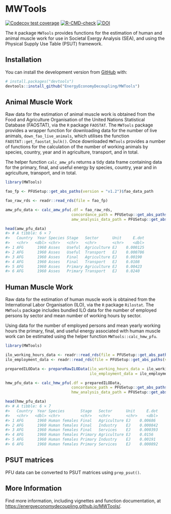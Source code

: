 
<!-- README.md is generated from README.Rmd. Please edit that file -->

# MWTools

<!-- badges: start -->

[![Codecov test
coverage](https://codecov.io/gh/EnergyEconomyDecoupling/MWTools/branch/master/graph/badge.svg)](https://codecov.io/gh/EnergyEconomyDecoupling/MWTools?branch=master)
[![R-CMD-check](https://github.com/EnergyEconomyDecoupling/MWTools/actions/workflows/R-CMD-check.yaml/badge.svg)](https://github.com/EnergyEconomyDecoupling/MWTools/actions/workflows/R-CMD-check.yaml)
[![DOI](https://zenodo.org/badge/DOI/10.5281/zenodo.7584859.svg)](https://doi.org/10.5281/zenodo.7584859)
<!-- badges: end -->

The `R` package `MWTools` provides functions for the estimation of human
and animal muscle work for use in Societal Exergy Analysis (SEA), and
using the Physical Supply Use Table (PSUT) framework.

## Installation

You can install the development version from
[GitHub](https://github.com/) with:

``` r
# install.packages("devtools")
devtools::install_github("EnergyEconomyDecoupling/MWTools")
```

## Animal Muscle Work

Raw data for the estimation of animal muscle work is obtained from the
Food and Agriculture Organisation of the United Nations Statistical
Database (FAOSTAT), via the `R` package `FAOSTAT`. The `MWTools` package
provides a wrapper function for downloading data for the number of live
animals, `down_fao_live_animals`, which utilises the function
`FAOSTAT::get_faostat_bulk()`. Once downloaded `MWTools` provides a
number of functions for the calculation of the number of working animals
by species, country, year and in agriculture, transport, and in total.

The helper function `calc_amw_pfu` returns a tidy data frame containing
data for the primary, final, and useful energy by species, country, year
and in agriculture, transport, and in total.

``` r
library(MWTools)

fao_fp <- PFUSetup::get_abs_paths(version = "v1.2")$fao_data_path

fao_raw_rds <- readr::read_rds(file = fao_fp)

amw_pfu_data <- calc_amw_pfu(.df = fao_raw_rds,
                             concordance_path = PFUSetup::get_abs_paths()$mw_concordance_path,
                             amw_analysis_data_path = PFUSetup::get_abs_paths()$amw_analysis_data_path)

head(amw_pfu_data)
#> # A tibble: 6 × 7
#>   Country  Year Species Stage   Sector      Unit     E.dot
#>   <chr>   <dbl> <chr>   <chr>   <chr>       <chr>    <dbl>
#> 1 AFG      1960 Asses   Useful  Agriculture EJ    0.000125
#> 2 AFG      1960 Asses   Useful  Transport   EJ    0.000706
#> 3 AFG      1960 Asses   Final   Agriculture EJ    0.00190 
#> 4 AFG      1960 Asses   Final   Transport   EJ    0.0108  
#> 5 AFG      1960 Asses   Primary Agriculture EJ    0.00423 
#> 6 AFG      1960 Asses   Primary Transport   EJ    0.0240
```

## Human Muscle Work

Raw data for the estimation of human muscle work is obtained from the
International Labor Organisation (ILO), via the `R` package `Rilostat`.
The `MWTools` package includes bundled ILO data for the number of
employed persons by sector and mean number of working hours by sector.

Using data for the number of employed persons and mean yearly working
hours the primary, final, and useful energy associated with human muscle
work can be estimated using the helper function `MWTools::calc_hmw_pfu`.

``` r
library(MWTools)

ilo_working_hours_data <- readr::read_rds(file = PFUSetup::get_abs_paths(version = "v1.2")$ilo_working_hours_data_path)
ilo_employment_data <- readr::read_rds(file = PFUSetup::get_abs_paths(version = "v1.2")$ilo_employment_data_path)

preparedILOData <- prepareRawILOData(ilo_working_hours_data = ilo_working_hours_data,
                                     ilo_employment_data = ilo_employment_data)

hmw_pfu_data <- calc_hmw_pfu(.df = preparedILOData,
                             concordance_path = PFUSetup::get_abs_paths()$mw_concordance_path,
                             hmw_analysis_data_path = PFUSetup::get_abs_paths()$hmw_analysis_data_path)

head(hmw_pfu_data)
#> # A tibble: 6 × 7
#>   Country  Year Species       Stage   Sector      Unit     E.dot
#>   <chr>   <dbl> <chr>         <chr>   <chr>       <chr>    <dbl>
#> 1 AFG      1960 Human females Final   Agriculture EJ    0.00686 
#> 2 AFG      1960 Human females Final   Industry    EJ    0.000842
#> 3 AFG      1960 Human females Final   Services    EJ    0.000393
#> 4 AFG      1960 Human females Primary Agriculture EJ    0.0156  
#> 5 AFG      1960 Human females Primary Industry    EJ    0.00191 
#> 6 AFG      1960 Human females Primary Services    EJ    0.000892
```

## PSUT matrices

PFU data can be converted to PSUT matrices using `prep_psut()`.

## More Information

Find more information, including vignettes and function documentation,
at <https://energyeconomydecoupling.github.io/MWTools/>.
